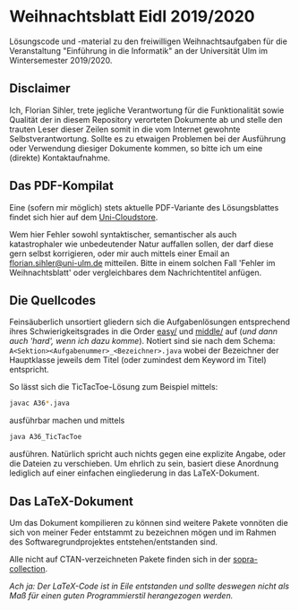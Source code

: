 # Weihnachtsblatt EidI 2019/2020

Lösungscode und -material zu den freiwilligen Weihnachtsaufgaben für die Veranstaltung "Einführung in die Informatik" an der Universität Ulm im Wintersemester 2019/2020.

## Disclaimer

Ich, Florian Sihler, trete jegliche Verantwortung für die Funktionalität sowie Qualität der in diesem Repository verorteten Dokumente ab und stelle den trauten Leser dieser Zeilen somit in die vom Internet gewohnte Selbstverantwortung. Sollte es zu etwaigen Problemen bei der Ausführung oder Verwendung diesiger Dokumente kommen, so bitte ich um eine (direkte) Kontaktaufnahme.

## Das PDF-Kompilat

Eine (sofern mir möglich) stets aktuelle PDF-Variante des Lösungsblattes findet sich hier auf dem [Uni-Cloudstore](https://cloudstore.uni-ulm.de/s/njrS8CNYEGrKbHb).

Wem hier Fehler sowohl syntaktischer, semantischer als auch katastrophaler wie unbedeutender Natur auffallen sollen, der darf diese gern selbst korrigieren, oder mir auch mittels einer Email an florian.sihler@uni-ulm.de mitteilen. Bitte in einem solchen Fall 'Fehler im Weihnachtsblatt' oder vergleichbares dem Nachrichtentitel anfügen.

## Die Quellcodes

Feinsäuberlich unsortiert gliedern sich die Aufgabenlösungen entsprechend ihres Schwierigkeitsgrades in die Order [easy/](easy/) und [middle/](middle/) auf (*und dann auch 'hard', wenn ich dazu komme*). Notiert sind sie nach dem Schema: `A<Sektion><Aufgabenummer>_<Bezeichner>.java` wobei der Bezeichner der Hauptklasse jeweils dem Titel (oder zumindest dem Keyword im Titel) entspricht.

So lässt sich die TicTacToe-Lösung zum Beispiel mittels:

```bash
javac A36*.java
```

ausführbar machen und mittels

```bash
java A36_TicTacToe
```

ausführen. Natürlich spricht auch nichts gegen eine explizite Angabe, oder die Dateien zu verschieben. Um ehrlich zu sein, basiert diese Anordnung lediglich auf einer einfachen eingliederung in das LaTeX-Dokument.

## Das LaTeX-Dokument

Um das Dokument kompilieren zu können sind weitere Pakete vonnöten die sich von meiner Feder entstammt zu bezeichnen mögen und im Rahmen des Softwaregrundprojektes entstehen/entstanden sind.

Alle nicht auf CTAN-verzeichneten Pakete finden sich in der [sopra-collection](https://github.com/EagleoutIce/sopra-collection).

*Ach ja: Der LaTeX-Code ist in Eile entstanden und sollte deswegen nicht als Maß für einen guten Programmierstil herangezogen werden.*
